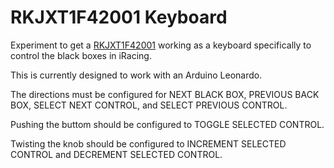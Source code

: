 # RKJXT1F42001 Keyboard
Experiment to get a [RKJXT1F42001](https://www.mouser.com/ProductDetail/Alps-Alpine/RKJXT1F42001?qs=6EGMNY9ZYDTsBzSTrhiL0w%3D%3D) working as a keyboard specifically to control the black boxes in iRacing.

This is currently designed to work with an Arduino Leonardo.

The directions must be configured for NEXT BLACK BOX, PREVIOUS BACK BOX, SELECT NEXT CONTROL, and SELECT PREVIOUS CONTROL.

Pushing the buttom should be configured to TOGGLE SELECTED CONTROL.

Twisting the knob should be configured to INCREMENT SELECTED CONTROL and DECREMENT SELECTED CONTROL.
